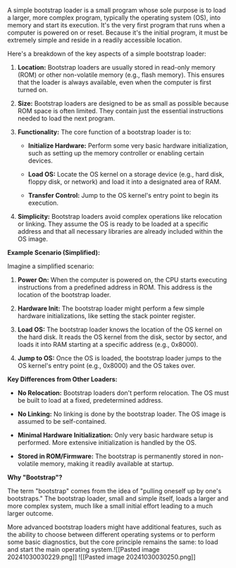 A simple bootstrap loader is a small program whose sole purpose is to load a larger, more complex program, typically the operating system (OS), into memory and start its execution. It's the very first program that runs when a computer is powered on or reset. Because it's the initial program, it must be extremely simple and reside in a readily accessible location.

Here's a breakdown of the key aspects of a simple bootstrap loader:

1. **Location:** Bootstrap loaders are usually stored in read-only memory (ROM) or other non-volatile memory (e.g., flash memory). This ensures that the loader is always available, even when the computer is first turned on.
    
2. **Size:** Bootstrap loaders are designed to be as small as possible because ROM space is often limited. They contain just the essential instructions needed to load the next program.
    
3. **Functionality:** The core function of a bootstrap loader is to:
    
    - **Initialize Hardware:** Perform some very basic hardware initialization, such as setting up the memory controller or enabling certain devices.
        
    - **Load OS:** Locate the OS kernel on a storage device (e.g., hard disk, floppy disk, or network) and load it into a designated area of RAM.
        
    - **Transfer Control:** Jump to the OS kernel's entry point to begin its execution.
        
4. **Simplicity:** Bootstrap loaders avoid complex operations like relocation or linking. They assume the OS is ready to be loaded at a specific address and that all necessary libraries are already included within the OS image.
    

**Example Scenario (Simplified):**

Imagine a simplified scenario:

1. **Power On:** When the computer is powered on, the CPU starts executing instructions from a predefined address in ROM. This address is the location of the bootstrap loader.
    
2. **Hardware Init:** The bootstrap loader might perform a few simple hardware initializations, like setting the stack pointer register.
    
3. **Load OS:** The bootstrap loader knows the location of the OS kernel on the hard disk. It reads the OS kernel from the disk, sector by sector, and loads it into RAM starting at a specific address (e.g., 0x8000).
    
4. **Jump to OS:** Once the OS is loaded, the bootstrap loader jumps to the OS kernel's entry point (e.g., 0x8000) and the OS takes over.
    

**Key Differences from Other Loaders:**

- **No Relocation:** Bootstrap loaders don't perform relocation. The OS must be built to load at a fixed, predetermined address.
    
- **No Linking:** No linking is done by the bootstrap loader. The OS image is assumed to be self-contained.
    
- **Minimal Hardware Initialization:** Only very basic hardware setup is performed. More extensive initialization is handled by the OS.
    
- **Stored in ROM/Firmware:** The bootstrap is permanently stored in non-volatile memory, making it readily available at startup.
    

**Why "Bootstrap"?**

The term "bootstrap" comes from the idea of "pulling oneself up by one's bootstraps." The bootstrap loader, small and simple itself, loads a larger and more complex system, much like a small initial effort leading to a much larger outcome.

More advanced bootstrap loaders might have additional features, such as the ability to choose between different operating systems or to perform some basic diagnostics, but the core principle remains the same: to load and start the main operating system.![[Pasted image 20241030030229.png]]
	![[Pasted image 20241030030250.png]]